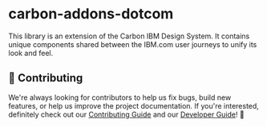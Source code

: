 # carbon-addons-dotcom

This library is an extension of the Carbon IBM Design System. It contains unique components shared between the IBM.com user journeys to unify its look and feel.

## 🙌 Contributing

We're always looking for contributors to help us fix bugs, build new
features, or help us improve the project documentation. If you're
interested, definitely check out our [Contributing Guide](/.github/CONTRIBUTING.md)
and our [Developer Guide](./github/developing.md)! 👀
